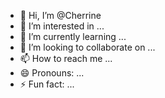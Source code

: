 - 👋 Hi, I’m @Cherrine
- 👀 I’m interested in ...
- 🌱 I’m currently learning ...
- 💞️ I’m looking to collaborate on ...
- 📫 How to reach me ...
- 😄 Pronouns: ...
- ⚡ Fun fact: ...

<!---
Cherrine/Cherrine is a ✨ special ✨ repository because its `README.md` (this file) appears on your GitHub profile.
You can click the Preview link to take a look at your changes.
--->
